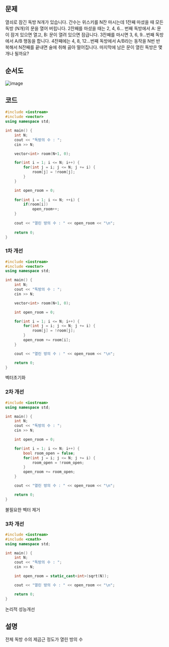 ## 문제
열쇠로 잠긴 독방 N개가 있습니다. 
간수는 위스키를 N잔 마시는데 1잔째 마셨을 때 모든 독방 (N개)의 문을 열어 버립니다.
2잔째를 마셨을 때는 2, 4, 6… 번째 독방에서 A: 문이 잠겨 있으면 열고, B: 문이 열려 있으면 잠급니다.
3잔째를 마시면 3, 6, 9…번째 독방에서 A/B 행동을 합니다. 
4잔째에는 4, 8, 12…번째 독방에서 A/B라는 동작을 N번 반복해서 N잔째를 끝내면 술에 취해 곯아 떨어집니다.
마지막에 남은 문이 열린 독방은 몇 개나 될까요?

## 순서도
![image](https://github.com/gryrryfh/Algorithm/assets/50912987/2cfc2da3-3d40-453c-b471-3f95c51f8853)




## 코드
```C++
#include <iostream>
#include <vector>
using namespace std;

int main() {
    int N;
    cout << "독방의 수 : ";
    cin >> N;

    vector<int> room(N+1, 0);

    for(int i = 1; i <= N; i++) {
        for(int j = i; j <= N; j += i) {
            room[j] = !room[j];
        }
    }

    int open_room = 0;
    
	for(int i = 1; i <= N; ++i) {
		if(room[i]) 
			open_room++;
	}
	
	cout << "열린 방의 수 : " << open_room << "\n";
	
	return 0;
}

```
### 1차 개선
```C++
#include <iostream>
#include <vector>
using namespace std;

int main() {
    int N;
    cout << "독방의 수 : ";
    cin >> N;

    vector<int> room(N+1, 0);

    int open_room = 0;

    for(int i = 1; i <= N; i++) {
        for(int j = i; j <= N; j += i) {
            room[j] = !room[j];
        }
        open_room += room[i];
    }

    cout << "열린 방의 수 : " << open_room << "\n";

    return 0;
}

```
벡터초기화 
### 2차 개선
```C++
#include <iostream>
using namespace std;

int main() {
    int N;
    cout << "독방의 수 : ";
    cin >> N;

    int open_room = 0;

    for(int i = 1; i <= N; i++) {
        bool room_open = false;
        for(int j = i; j <= N; j += i) {
            room_open = !room_open;
        }
        open_room += room_open;
    }

    cout << "열린 방의 수 : " << open_room << "\n";

    return 0;
}


```
불필요한 벡터 제거
### 3차 개선
```C++
#include <iostream>
#include <cmath>
using namespace std;

int main() {
    int N;
    cout << "독방의 수 : ";
    cin >> N;

    int open_room = static_cast<int>(sqrt(N));

    cout << "열린 방의 수 : " << open_room << "\n";

    return 0;
}


```
논리적 성능개선

## 설명
전체 독방 수의 제곱근 정도가 열린 방의 수
